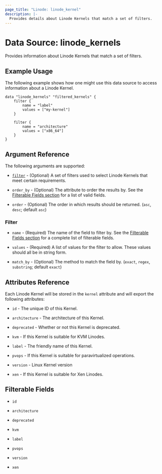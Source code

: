 ```yaml
---
page_title: "Linode: linode_kernel"
description: |-
  Provides details about Linode Kernels that match a set of filters.
---
```


# Data Source: linode\_kernels

Provides information about Linode Kernels that match a set of filters.

## Example Usage

The following example shows how one might use this data source to access information about a Linode Kernel.

```hcl
data "linode_kernels" "filtered_kernels" {
    filter {
        name = "label"
        values = ["my-kernel"]
    }

    filter {
        name = "architecture"
        values = ["x86_64"]
    }
}
```

## Argument Reference

The following arguments are supported:

* [`filter`](#filter) - (Optional) A set of filters used to select Linode Kernels that meet certain requirements.

* `order_by` - (Optional) The attribute to order the results by. See the [Filterable Fields section](#filterable-fields) for a list of valid fields.

* `order` - (Optional) The order in which results should be returned. (`asc`, `desc`; default `asc`)

### Filter

* `name` - (Required) The name of the field to filter by. See the [Filterable Fields section](#filterable-fields) for a complete list of filterable fields.

* `values` - (Required) A list of values for the filter to allow. These values should all be in string form.

* `match_by` - (Optional) The method to match the field by. (`exact`, `regex`, `substring`; default `exact`)

## Attributes Reference

Each Linode Kernel will be stored in the `kernel` attribute and will export the following attributes:

* `id` - The unique ID of this Kernel.

* `architecture` - The architecture of this Kernel.

* `deprecated` - Whether or not this Kernel is deprecated.

* `kvm` - If this Kernel is suitable for KVM Linodes.

* `label` - The friendly name of this Kernel.

* `pvops` - If this Kernel is suitable for paravirtualized operations.

* `version` - Linux Kernel version

* `xen` - If this Kernel is suitable for Xen Linodes.

## Filterable Fields

* `id`

* `architecture`

* `deprecated`

* `kvm`

* `label`

* `pvops`

* `version`

* `xen`
